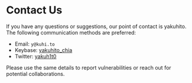 # Contact Us

If you have any questions or suggestions, our point of contact is yakuhito. The following communication methods are preferred:

* Email: `y@kuhi.to`
* Keybase: [yakuhito\_chia](https://twitter.com/yakuh1t0)
* Twitter: [yakuh1t0](https://twitter.com/yakuh1t0)

Please use the same details to report vulnerabilities or reach out for potential collaborations.
